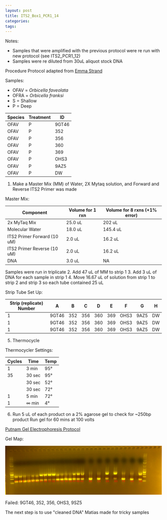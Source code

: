 ```yaml
---
layout: post
title: ITS2_Box1_PCR1_14
categories:
tags:
---
```


Notes:
- Samples that were amplified with the previous protocol were re run with new protocol (see ITS2_PCR1_12)
- Samples were re diluted from 30uL aliquot stock DNA

Procedure
Protocol adapted from [Emma Strand](https://emmastrand.github.io/EmmaStrand_Notebook/ITS2-Sequencing-Protocol/)

Samples:
- OFAV = *Orbicella faveolata*
- OFRA = *Orbicella franksi*
- S = Shallow
- P = Deep

| Species | Treatment | ID    |
|---------|-----------|-------|
| OFAV    | P         | 9GT46 |
| OFAV    | P         | 352   |
| OFAV    | P         | 356   |
| OFAV    | P         | 360   |
| OFAV    | P         | 369   |
| OFAV    | P         | OHS3  |
| OFAV    | P         | 9AZ5  |
| OFAV    | P         | DW    |


1. Make a Master Mix (MM) of Water, 2X Mytaq solution, and Forward and Reverse ITS2 Primer was made

Master Mix:

| Component                   | Volume for 1 rxn  |  Volume for 8 rxns (+1% error) |
|-----------------------------|-------------------|----------------------------------|
| 2x MyTaq Mix                | 25.0 uL           | 202 uL                         |
| Molecular Water             | 18.0 uL           | 145.4 uL                         |
| ITS2 Primer Forward (10 uM) | 2.0  uL           | 16.2 uL                          |
| ITS2 Primer Reverse (10 uM) | 2.0  uL           | 16.2 uL                          |
| DNA                         | 3.0 uL            | NA                               |

Samples were run in triplicate
2. Add 47 uL of MM to strip 1
3. Add 3 uL of DNA for each sample in strip 1
4. Move 16.67 uL of solution from strip 1 to strip 2 and strip 3 so each tube contained 25 uL

Strip Tube Set Up:

| Strip (replicate) Number | A     | B     | C     | D     | E     | F      | G     | H     |
|--------------------------|-------|-------|-------|-------|-------|--------|-------|-------|
| 1                        | 9GT46 | 352   | 356   | 360   | 369   | OHS3   | 9AZ5  | DW    |
| 1                        | 9GT46 | 352   | 356   | 360   | 369   | OHS3   | 9AZ5  | DW    |
| 1                        | 9GT46 | 352   | 356   | 360   | 369   | OHS3   | 9AZ5  | DW    |

5. Thermocycle

Thermocycler Settings:

| Cycles | Time   | Temp |
|--------|--------|------|
| 1 	   | 3 min  | 95°  |
| 35     | 30 sec | 95°  |
|        | 30 sec | 52°  |
|        | 30 sec | 72°  |
| 1      | 5 min  | 72°  |
| 1      | ∞ min  | 4°   |

6. Run 5 uL of each product on a 2% agarose gel to check for ~250bp product
   Run gel for 60 mins at 100 volts

[Putnam Gel Electrophoresis Protocol](https://emmastrand.github.io/EmmaStrand_Notebook/Gel-Electrophoresis-Protocol/)

Gel Map:

![](https://raw.githubusercontent.com/wdunster/WDPrada_Lab_Notebook/master/images/ITS2_Gel14.png)

Failed:
9GT46, 352, 356, OHS3, 9SZ5

The next step is to use "cleaned DNA" Matias made for tricky samples
